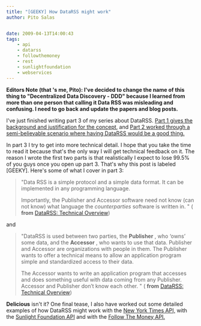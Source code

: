 ```yaml
---
title: "[GEEKY] How DataRSS might work"
author: Pito Salas


date: 2009-04-13T14:00:43
tags:
    - api
    - datarss
    - followthemoney
    - rest
    - sunlightfoundation
    - webservices
---
```




**Editors Note (that 's me, Pito): I've decided to change the name of this
thing to "Decentralized Data Discovery - DDD" because I learned from more than
one person that calling it Data RSS was misleading and confusing. I need to go
back and update the papers and blog posts.**

I've just finished writing part 3 of my series about DataRSS. [Part 1 gives
the background and justification for the
concept](<http://www.scribd.com/doc/12866121/Data-Rss>), and [Part 2 worked
through a semi-believable scenario where having DataRSS would be a good
thing.](<http://www.scribd.com/doc/13583957/DataRSS-Case-Study>)

In part 3 I try to get into more technical detail. I hope that you take the
time to read it because that's the only way I will get technical feedback on
it. The reason I wrote the first two parts is that realistically I expect to
lose 99.5% of you guys once you open up part 3. That's why this post is
labeled [GEEKY]. Here's some of what I cover in part 3:

> "Data RSS is a simple protocol and a simple data format. It can be
> implemented in any programming language.
>
> Importantly, the Publisher and Accessor software need not know (can not
> know) what language the _counterparties_ software is written in. " (
> **from** [DataRSS: Technical
> Overview](<http://www.scribd.com/doc/14136777/DataRss-Tech-Overview>))

and

> "DataRSS is used between two parties, the **Publisher** , who ‘owns’ some
> data, and the **Accessor** , who wants to use that data. Publisher and
> Accessor are organizations with people in them. The Publisher wants to offer
> a technical means to allow an application program simple and standardized
> access to their data.
>
> The Accessor wants to write an application program that accesses and does
> something useful with data coming from any Publisher. Accessor and Publisher
> don’t know each other. " ( **from** [DataRSS: Technical
> Overview](<http://www.scribd.com/doc/14136777/DataRss-Tech-Overview>))

**Delicious** isn't it? One final tease, I also have worked out some detailed
examples of how DataRSS might work with the [New York Times
API,](<http://open.blogs.nytimes.com/>) with the [Sunlight Foundation
API](<http://www.sunlightfoundation.com/>) and with the [Follow The Money API.
](<http://www.followthemoney.org/>)


